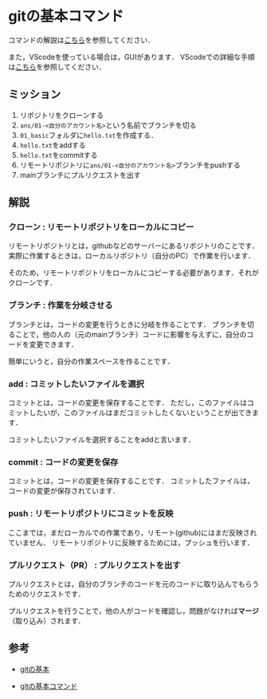 
# gitの基本コマンド

コマンドの解説は[こちら](./command.md)を参照してください．

また，VScodeを使っている場合は，GUIがあります．
VScodeでの詳細な手順は[こちら](./vscode.md)を参照してください．

## ミッション

1. リポジトリをクローンする
2. `ans/01-<自分のアカウント名>`という名前でブランチを切る
3. `01_basic`フォルダに`hello.txt`を作成する．
4. `hello.txt`をaddする
5. `hello.txt`をcommitする
6. リモートリポジトリに`ans/01-<自分のアカウント名>`ブランチをpushする
7. mainブランチにプルリクエストを出す

## 解説

### クローン : リモートリポジトリをローカルにコピー

リモートリポジトリとは，githubなどのサーバーにあるリポジトリのことです．
実際に作業するときは，ローカルリポジトリ（自分のPC）で作業を行います．

そのため，リモートリポジトリをローカルにコピーする必要があります．それがクローンです．

### ブランチ : 作業を分岐させる

ブランチとは，コードの変更を行うときに分岐を作ることです．
ブランチを切ることで，他の人の（元のmainブランチ）コードに影響を与えずに，自分のコードを変更できます．

簡単にいうと，自分の作業スペースを作ることです．

### add : コミットしたいファイルを選択

コミットとは，コードの変更を保存することです．
ただし，このファイルはコミットしたいが，このファイルはまだコミットしたくないということが出てきます．

コミットしたいファイルを選択することをaddと言います．

### commit : コードの変更を保存

コミットとは，コードの変更を保存することです．
コミットしたファイルは，コードの変更が保存されています．

### push : リモートリポジトリにコミットを反映

ここまでは，まだローカルでの作業であり，リモート(github)にはまだ反映されていません．
リモートリポジトリに反映するためには，プッシュを行います．

### プルリクエスト（PR） : プルリクエストを出す

プルリクエストとは，自分のブランチのコードを元のコードに取り込んでもらうためのリクエストです．

プルリクエストを行うことで，他の人がコードを確認し，問題がなければ**マージ**（取り込み）されます．

## 参考

- [gitの基本](https://backlog.com/ja/git-tutorial/intro/intro1_1.html)

- [gitの基本コマンド](https://qiita.com/konweb/items/621722f67fdd8f86a017)
